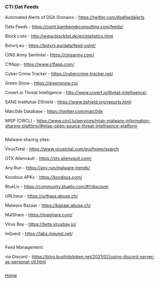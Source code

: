 ### CTI Dat Feeds

Automated Alerts of DGA Domains - https://twitter.com/dgafeedalerts

Data Feeds - https://osint.bambenekconsulting.com/feeds/

Block Lists - http://www.blocklist.de/en/statistics.html

Botvrij.eu - https://botvrij.eu/data/feed-osint/

CINS Army Sentintel - https://cinsarmy.com/

C1fApp - https://www.c1fapp.com/

Cyber Crime Tracker - https://cybercrime-tracker.net/

Green Snow - https://greensnow.co/

Covert.io Threat Intelligence - http://www.covert.io/threat-intelligence/

SANS Institutue DShield - https://www.dshield.org/reports.html

Malc0de Database - https://twitter.com/malc0de

MISP (CIRCL) - https://www.circl.lu/services/misp-malware-information-sharing-platform/#misp-open-source-threat-intelligence-platform


```

```

Malware sharing sites:

VirusTotal - https://www.virustotal.com/gui/home/search

OTX Alienvault - https://otx.alienvault.com/

Any.Run - https://any.run/malware-trends/

Koodous APKs - https://koodous.com/

BlueLiv - https://community.blueliv.com/#!/discover

URLhaus - https://urlhaus.abuse.ch/

Malware Bazaar - https://bazaar.abuse.ch/

MalShare - https://malshare.com/

Virus Bay - https://beta.virusbay.io/

InQuest - https://labs.inquest.net/

```

```

Feed Management:

via Discord - https://blog.bushidotoken.net/2021/02/using-discord-server-as-personal-cti.html

```

```

[Home](https://github.com/WilliamThomas-sec/Opensource-tools/blob/master/README.md)
